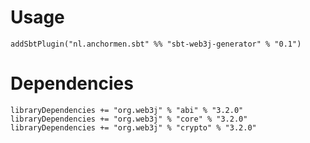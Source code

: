 # Usage

`addSbtPlugin("nl.anchormen.sbt" %% "sbt-web3j-generator" % "0.1")`

# Dependencies

```
libraryDependencies += "org.web3j" % "abi" % "3.2.0"
libraryDependencies += "org.web3j" % "core" % "3.2.0"
libraryDependencies += "org.web3j" % "crypto" % "3.2.0"
```
